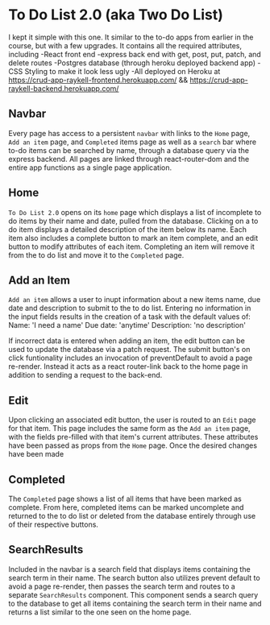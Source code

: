 # To Do List 2.0 (aka Two Do List)
  I kept it simple with this one. It similar to the to-do apps from earlier in the course, but with a few upgrades. It contains all the required attributes, including 
  -React front end
  -express back end with get, post, put, patch, and delete routes
  -Postgres database (through heroku deployed backend app)
  -CSS Styling to make it look less ugly
  -All deployed on Heroku at 
    https://crud-app-raykell-frontend.herokuapp.com/
    &&
    https://crud-app-raykell-backend.herokuapp.com/

## Navbar
Every page has access to a persistent `navbar` with links to the `Home` page, `Add an item` page, and `Completed` items page as well as a `search` bar where to-do items can be searched by name, through a database query via the express backend. All pages are linked through react-router-dom and the entire app functions as a single page application.

## Home
`To Do List 2.0` opens on its `home` page which displays a list of incomplete to do items by their name and date, pulled from the database. Clicking on a to do item displays a detailed description of the item below its name. Each item also includes a complete button to mark an item complete, and an edit button to modify attributes of each item. Completing an item will remove it from the to do list and move it to the `Completed` page.

## Add an Item
`Add an item` allows a user to inupt information about a new items name, due date and description to submit to the to do list. Entering no information in the input fields results in the creation of a task with the default values of:
  Name: 'I need a name'
  Due date: 'anytime'
  Description: 'no description'

If incorrect data is entered when adding an item, the edit button can be used to update the database via a patch request. The submit button's on click funtionality includes an invocation of preventDefault to avoid a page re-render. Instead it acts as a react router-link back to the home page in addition to sending a request to the back-end.

## Edit
Upon clicking an associated edit button, the user is routed to an `Edit` page for that item. This page includes the same form as the `Add an item` page, with the fields pre-filled with that item's current attributes. These attributes have been passed as props from the `Home` page. Once the desired changes have been made 

## Completed
The `Completed` page shows a list of all items that have been marked as complete. From here, completed items can be marked uncomplete and returned to the to do list or deleted from the database entirely through use of their respective buttons.

## SearchResults
Included in the navbar is a search field that displays items containing the search term in their name. The search button also utilizes prevent default to avoid a page re-render, then passes the search term and routes to a separate `SearchResults` component. This component sends a search query to the database to get all items containing the search term in their name and returns a list similar to the one seen on the home page.
 